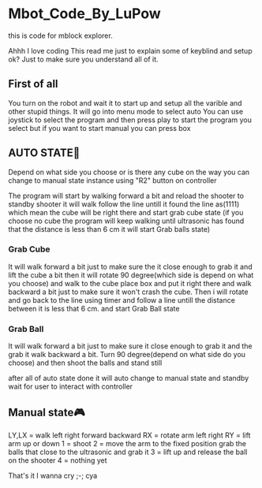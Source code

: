 # Mbot_Code_By_LuPow
this is code for mblock explorer.

Ahhh I love coding 
This read me just to explain some of keyblind and setup ok?
Just to make sure you understand all of it.

## First of all
You turn on the robot and wait it to start up
and setup all the varible and other stupid things.
It will go into menu mode to select auto 
You can use joystick to select the program
and then press play to start the program you select
but if you want to start manual you can press box

## AUTO STATE🤖
Depend on what side you choose or is there any cube on the way
you can change to manual state instance using "R2" button on controller

The program will start by walking forward a bit
and reload the shooter to standby shooter
it will walk follow the line untill it found the line as(1111) which mean the cube will be right there and start grab cube state
(if you choose no cube the program will keep walking until ultrasonic has found that the distance is less than 6 cm it will start Grab balls state)

### Grab Cube
It will walk forward a bit just to make sure the it close enough to grab it and lift the cube a bit then it will rotate 90 degree(which side is depend on what you choose)
and walk to the cube place box and put it right there and walk backward a bit just to make sure it won't crash the cube.
Then i will rotate and go back to the line using timer and follow a line untill the distance between it is less that 6 cm.
and start Grab Ball state

### Grab Ball 
It will walk forward a bit just to make sure it close enough to grab it and the grab it walk backward a bit.
Turn 90 degree(depend on what side do you choose) and then shoot the balls and stand still

after all of auto state done it will auto change to manual state and standby wait for user to interact with controller

## Manual state🎮
LY,LX = walk left right forward backward
RX = rotate arm left right
RY = lift arm up or down
1 = shoot
2 = move the arm to the fixed position grab the balls that close to the ultrasonic and grab it
3 = lift up and release the ball on the shooter
4 = nothing yet

That's it 
I wanna cry ;-;
cya
